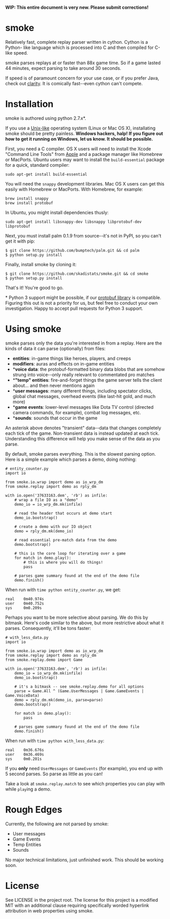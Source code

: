 **WIP: This entire document is very new. Please submit corrections!**

# smoke

Relatively fast, complete replay parser written in cython. Cython is a Python-
like language which is processed into C and then compiled for C-like speed.

smoke parses replays at or faster than 88x game time. So if a game lasted 44
minutes, expect parsing to take around 30 seconds.

If speed is of paramount concern for your use case, or if you prefer Java,
check out [clarity](https://github.com/skadistats/clarity). It is comically
fast--even cython can't compete.


# Installation

smoke is authored using python 2.7.x*. 

If you use a [Unix-like](http://en.wikipedia.org/wiki/Unix-like) operating
system (Linux or Mac OS X), installating smoke should be pretty painless.
**Windows hackers, halp! If you figure out how to get it running on Windows,
let us know. It should be possible.**

First, you need a C compiler. OS X users will need to install the Xcode
"Command Line Tools" from
[Apple](https://developer.apple.com/downloads/index.action) and a package
manager like Homebrew or MacPorts. Ubuntu users may want to install the
`build-essential` package for a quick, standard compiler:

    sudo apt-get install build-essential

You will need the `snappy` development libraries. Mac OS X users can get this
easily with Homebrew or MacPorts. With Homebrew, for example:

    brew install snappy
    brew install protobuf

In Ubuntu, you might install dependencies thusly:

    sudo apt-get install libsnappy-dev libsnappy libprotobuf-dev libprotobuf

Next, you must install palm 0.1.9 from source--it's not in PyPI, so you can't
get it with pip:

    $ git clone https://github.com/bumptech/palm.git && cd palm
    $ python setup.py install

Finally, install smoke by cloning it:

    $ git clone https://github.com/skadistats/smoke.git && cd smoke
    $ python setup.py install

That's it! You're good to go.

\* Python 3 support might be possible, if our
[protobuf library](https://github.com/bumptech/palm) is compatible. Figuring
this out is not a priority for us, but feel free to conduct your own
investigation. Happy to accept pull requests for Python 3 support.


# Using smoke

smoke parses only the data you're interested in from a replay. Here are the
kinds of data it can parse (optionally) from files:

* **entities**: in-game things like heroes, players, and creeps
* **modifiers**: auras and effects on in-game entities
* \***voice data**: the protobuf-formatted binary data blobs that are somehow
strung into voice--only really relevant to commentated pro matches
* \***"temp" entities**: fire-and-forget things the game server tells the
client about... and then never mentions again
* \***user messages**: many different things, including spectator clicks, global
chat messages, overhead events (like last-hit gold, and much more)
* \***game events**: lower-level messages like Dota TV control (directed camera
commands, for example), combat log messages, etc.
* \***sounds**: sounds that occur in the game

An asterisk above denotes "transient" data--data that changes completely each
tick of the game. Non-transient data is instead updated at each tick.
Understanding this difference will help you make sense of the data as you
parse.

By default, smoke parses everything. This is the slowest parsing option. Here
is a simple example which parses a demo, doing nothing:

    # entity_counter.py
    import io

    from smoke.io.wrap import demo as io_wrp_dm
    from smoke.replay import demo as rply_dm

    with io.open('37633163.dem', 'rb') as infile:
        # wrap a file IO as a "demo"
        demo_io = io_wrp_dm.mk(infile)

        # read the header that occurs at demo start
        demo_io.bootstrap() 

        # create a demo with our IO object
        demo = rply_dm.mk(demo_io)

        # read essential pre-match data from the demo
        demo.bootstrap() 

        # this is the core loop for iterating over a game
        for match in demo.play():
            # this is where you will do things!
            pass

        # parses game summary found at the end of the demo file
        demo.finish()

When run with `time python entity_counter.py`, we get:

    real    0m40.974s
    user    0m40.752s
    sys     0m0.209s

Perhaps you want to be more selective about parsing. We do this by bitmask.
Here's code similar to the above, but more restrictive about what it parses.
Consequently, it'll be tons faster:

    # with_less_data.py
    import io

    from smoke.io.wrap import demo as io_wrp_dm
    from smoke.replay import demo as rply_dm
    from smoke.replay.demo import Game

    with io.open('37633163.dem', 'rb') as infile:
        demo_io = io_wrp_dm.mk(infile)
        demo_io.bootstrap() 

        # it's a bitmask -- see smoke.replay.demo for all options
        parse = Game.All ^ (Game.UserMessages | Game.GameEvents | Game.VoiceData)
        demo = rply_dm.mk(demo_io, parse=parse)
        demo.bootstrap() 

        for match in demo.play():
            pass

        # parses game summary found at the end of the demo file
        demo.finish()

When run with `time python with_less_data.py`:

    real    0m36.676s
    user    0m36.469s
    sys     0m0.201s

If you **only** need `UserMessages` or `GameEvents` (for example), you end up
with 5 second parses. So parse as little as you can!

Take a look at `smoke.replay.match` to see which properties you can play with
while `play`ing a demo.

# Rough Edges

Currently, the following are not parsed by smoke:

* User messages
* Game Events
* Temp Entities
* Sounds

No major technical limitations, just unfinished work. This should be working
soon.


# License

See LICENSE in the project root. The license for this project is a modified
MIT with an additional clause requiring specifically worded hyperlink
attribution in web properties using smoke.
